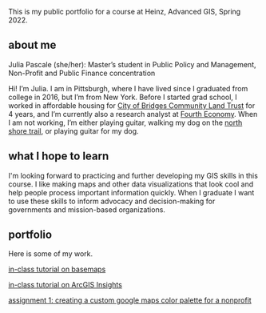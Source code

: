 This is my public portfolio for a course at Heinz, Advanced GIS, Spring 2022.
## about me
Julia Pascale (she/her): Master’s student in Public Policy and Management, Non-Profit and Public Finance concentration

Hi! I’m Julia. I am in Pittsburgh, where I have lived since I graduated from college in 2016, but I’m from New York. Before I started grad school, I worked in affordable housing for [City of Bridges Community Land Trust](cityofbridgesclt.org) for 4 years, and I’m currently also a research analyst at [Fourth Economy](fourtheconomy.com). When I am not working, I’m either playing guitar, walking my dog on the [north shore trail](https://goo.gl/maps/6XnuoYZ9URZGiA9U7), or playing guitar for my dog.

## what I hope to learn

I'm looking forward to practicing and further developing my GIS skills in this course. I like making maps and other data visualizations that look cool and help people process important information quickly. When I graduate I want to use these skills to inform advocacy and decision-making for governments and mission-based organizations.

## portfolio
Here is some of my work. <br>

[in-class tutorial on basemaps](/pascale_GISportfolio/class_tutorial.html)

[in-class tutorial on ArcGIS Insights](/pascale_GISportfolio/class_tutorial_insights.html)

[assignment 1: creating a custom google maps color palette for a nonprofit](https://julia-pascale.github.io/pascale_GISportfolio/assignment_1.html)
